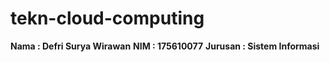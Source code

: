 # tekn-cloud-computing

**Nama : Defri Surya Wirawan**
**NIM : 175610077**
**Jurusan : Sistem Informasi**
